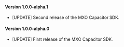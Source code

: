 #### Version 1.0.0-alpha.1
* [UPDATE] Second release of the MXO Capacitor SDK.

#### Version 1.0.0-alpha.0
* [UPDATE] First release of the MXO Capacitor SDK.
